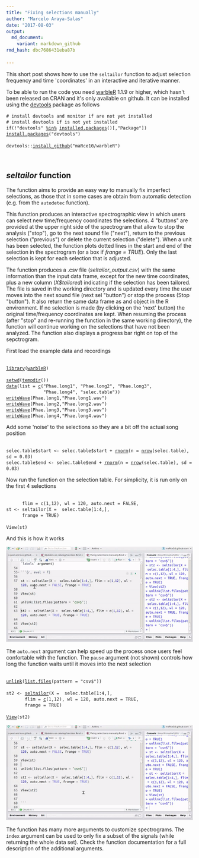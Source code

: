 ```yaml
---
title: "Fixing selections manually"
author: "Marcelo Araya-Salas"
date: "2017-08-03"
output: 
  md_document:
    variant: markdown_github
rmd_hash: dbc7686431eba87b

---
```


This short post shows how to use the `seltailor` function to adjust selection frequency and time 'coordinates' in an interactive and iterative manner.

To be able to run the code you need [warbleR](https://cran.r-project.org/package=warbleR) 1.1.9 or higher, which hasn't been released on CRAN and it's only available on github. It can be installed using the [devtools](https://cran.r-project.org/package=devtools) package as follows

<div class="highlight">

<pre class='chroma'><code class='language-r' data-lang='r'><span><span class='c'># install devtools and monitor if are not yet installed</span></span>
<span><span class='c'># install devtools if is not yet installed</span></span>
<span><span class='kr'>if</span><span class='o'>(</span><span class='o'>!</span><span class='s'>"devtools"</span> <span class='o'><a href='https://rdrr.io/r/base/match.html'>%in%</a></span> <span class='nf'><a href='https://rdrr.io/r/utils/installed.packages.html'>installed.packages</a></span><span class='o'>(</span><span class='o'>)</span><span class='o'>[</span>,<span class='s'>"Package"</span><span class='o'>]</span><span class='o'>)</span> <span class='nf'><a href='https://rdrr.io/r/utils/install.packages.html'>install.packages</a></span><span class='o'>(</span><span class='s'>"devtools"</span><span class='o'>)</span></span>
<span></span>
<span><span class='nf'>devtools</span><span class='nf'>::</span><span class='nf'><a href='https://remotes.r-lib.org/reference/install_github.html'>install_github</a></span><span class='o'>(</span><span class='s'>"maRce10/warbleR"</span><span class='o'>)</span></span>
<span></span></code></pre>

</div>

<br>

## *seltailor* function

The function aims to provide an easy way to manually fix imperfect selections, as those that in some cases are obtain from automatic detection (e.g. from the `autodetec` function).

This function produces an interactive spectrographic view in which users can select new time/frequency coordinates the selections. 4 "buttons" are provided at the upper right side of the spectrogram that allow to stop the analysis ("stop"), go to the next sound file ("next"), return to the previous selection ("previous") or delete the current selection ("delete"). When a unit has been selected, the function plots dotted lines in the start and end of the selection in the spectrogram (or a box if *frange = TRUE*). Only the last selection is kept for each selection that is adjusted.

The function produces a .csv file (*seltailor_output.csv*) with the same information than the input data frame, except for the new time coordinates, plus a new column (*X\$tailored*) indicating if the selection has been tailored. The file is saved in the working directory and is updated every time the user moves into the next sound file (next sel "button") or stop the process (Stop "button"). It also return the same data frame as and object in the R environment. If no selection is made (by clicking on the 'next' button) the original time/frequency coordinates are kept. When resuming the process (after "stop" and re-running the function in the same working directory), the function will continue working on the selections that have not been analyzed. The function also displays a progress bar right on top of the sepctrogram.

First load the example data and recordings

<div class="highlight">

<pre class='chroma'><code class='language-r' data-lang='r'><span> </span>
<span><span class='kr'><a href='https://rdrr.io/r/base/library.html'>library</a></span><span class='o'>(</span><span class='nv'><a href='https://marce10.github.io/warbleR/'>warbleR</a></span><span class='o'>)</span></span>
<span></span>
<span><span class='nf'><a href='https://rdrr.io/r/base/getwd.html'>setwd</a></span><span class='o'>(</span><span class='nf'><a href='https://rdrr.io/r/base/tempfile.html'>tempdir</a></span><span class='o'>(</span><span class='o'>)</span><span class='o'>)</span></span>
<span><span class='nf'><a href='https://rdrr.io/r/utils/data.html'>data</a></span><span class='o'>(</span>list <span class='o'>=</span> <span class='nf'><a href='https://rdrr.io/r/base/c.html'>c</a></span><span class='o'>(</span><span class='s'>"Phae.long1"</span>, <span class='s'>"Phae.long2"</span>, <span class='s'>"Phae.long3"</span>, </span>
<span>              <span class='s'>"Phae.long4"</span>, <span class='s'>"selec.table"</span><span class='o'>)</span><span class='o'>)</span></span>
<span><span class='nf'><a href='https://rdrr.io/pkg/tuneR/man/writeWave.html'>writeWave</a></span><span class='o'>(</span><span class='nv'>Phae.long1</span>,<span class='s'>"Phae.long1.wav"</span><span class='o'>)</span></span>
<span><span class='nf'><a href='https://rdrr.io/pkg/tuneR/man/writeWave.html'>writeWave</a></span><span class='o'>(</span><span class='nv'>Phae.long2</span>,<span class='s'>"Phae.long2.wav"</span><span class='o'>)</span></span>
<span><span class='nf'><a href='https://rdrr.io/pkg/tuneR/man/writeWave.html'>writeWave</a></span><span class='o'>(</span><span class='nv'>Phae.long3</span>,<span class='s'>"Phae.long3.wav"</span><span class='o'>)</span></span>
<span><span class='nf'><a href='https://rdrr.io/pkg/tuneR/man/writeWave.html'>writeWave</a></span><span class='o'>(</span><span class='nv'>Phae.long4</span>,<span class='s'>"Phae.long4.wav"</span><span class='o'>)</span></span>
<span></span></code></pre>

</div>

Add some 'noise' to the selections so they are a bit off the actual song position

<div class="highlight">

<pre class='chroma'><code class='language-r' data-lang='r'><span></span>
<span><span class='nv'>selec.table</span><span class='o'>$</span><span class='nv'>start</span> <span class='o'>&lt;-</span> <span class='nv'>selec.table</span><span class='o'>$</span><span class='nv'>start</span> <span class='o'>+</span> <span class='nf'><a href='https://rdrr.io/r/stats/Normal.html'>rnorm</a></span><span class='o'>(</span>n <span class='o'>=</span> <span class='nf'><a href='https://rdrr.io/r/base/nrow.html'>nrow</a></span><span class='o'>(</span><span class='nv'>selec.table</span><span class='o'>)</span>, sd <span class='o'>=</span> <span class='m'>0.03</span><span class='o'>)</span></span>
<span><span class='nv'>selec.table</span><span class='o'>$</span><span class='nv'>end</span> <span class='o'>&lt;-</span> <span class='nv'>selec.table</span><span class='o'>$</span><span class='nv'>end</span> <span class='o'>+</span> <span class='nf'><a href='https://rdrr.io/r/stats/Normal.html'>rnorm</a></span><span class='o'>(</span>n <span class='o'>=</span> <span class='nf'><a href='https://rdrr.io/r/base/nrow.html'>nrow</a></span><span class='o'>(</span><span class='nv'>selec.table</span><span class='o'>)</span>, sd <span class='o'>=</span> <span class='m'>0.03</span><span class='o'>)</span></span>
<span></span></code></pre>

</div>

Now run the function on the selection table. For simplicity, it is run only on the first 4 selections

<div class="highlight">

<pre class='chroma'><code class='language-r' data-lang='r'>
      flim = c(1,12), wl = 120, auto.next = FALSE, 
st <- seltailor(X =  selec.table[1:4,], 
      frange = TRUE)

View(st)
</code></pre>

</div>

And this is how it works

![gif1](/img/seltailor.noautonext.gif)

The `auto.next` argument can help speed up the process once users feel confortable with the function. The `pause` argument (not shown) controls how long the function waits until it moves into the next selection

<div class="highlight">

<pre class='chroma'><code class='language-r' data-lang='r'><span></span>
<span><span class='nf'><a href='https://rdrr.io/r/base/unlink.html'>unlink</a></span><span class='o'>(</span><span class='nf'><a href='https://rdrr.io/r/base/list.files.html'>list.files</a></span><span class='o'>(</span>pattern <span class='o'>=</span> <span class='s'>"csv$"</span><span class='o'>)</span><span class='o'>)</span></span>
<span></span>
<span><span class='nv'>st2</span> <span class='o'>&lt;-</span> <span class='nf'><a href='https://marce10.github.io/warbleR/reference/seltailor.html'>seltailor</a></span><span class='o'>(</span>X <span class='o'>=</span>  <span class='nv'>selec.table</span><span class='o'>[</span><span class='m'>1</span><span class='o'>:</span><span class='m'>4</span>,<span class='o'>]</span>, </span>
<span>       flim <span class='o'>=</span> <span class='nf'><a href='https://rdrr.io/r/base/c.html'>c</a></span><span class='o'>(</span><span class='m'>1</span>,<span class='m'>12</span><span class='o'>)</span>, wl <span class='o'>=</span> <span class='m'>120</span>, auto.next <span class='o'>=</span> <span class='kc'>TRUE</span>, </span>
<span>       frange <span class='o'>=</span> <span class='kc'>TRUE</span><span class='o'>)</span></span>
<span></span>
<span><span class='nf'><a href='https://rdrr.io/r/utils/View.html'>View</a></span><span class='o'>(</span><span class='nv'>st2</span><span class='o'>)</span></span>
<span></span></code></pre>

</div>

![gif1](/img/seltailor.autonext.gif)

The function has many more arguments to customize spectrograms. The `index` argument can be used to only fix a subset of the signals (while returning the whole data set). Check the function documentation for a full description of the additional arguments.


